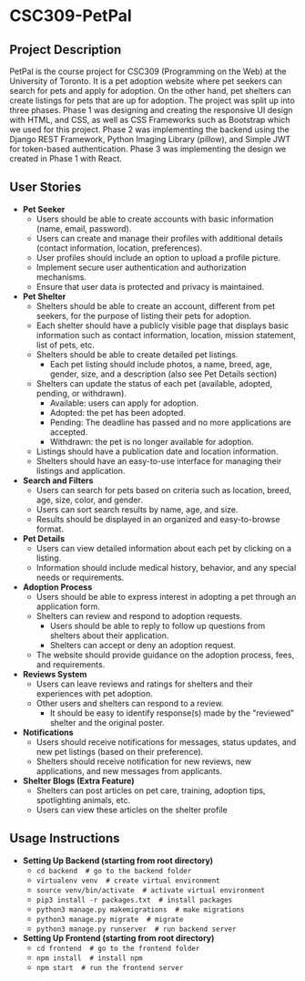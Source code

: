 # CSC309-PetPal

## Project Description
PetPal is the course project for CSC309 (Programming on the Web) at the University of Toronto. It is a pet adoption website where pet seekers can search for pets and apply for adoption. On the other hand, pet shelters can create listings for pets that are up for adoption. The project was split up into three phases. Phase 1 was designing and creating the responsive UI design with HTML, and CSS, as well as CSS Frameworks such as Bootstrap which we used for this project. Phase 2 was implementing the backend using the Django REST Framework, Python Imaging Library (pillow), and Simple JWT for token-based authentication. Phase 3 was implementing the design we created in Phase 1 with React.

## User Stories
 * **Pet Seeker**
     * Users should be able to create accounts with basic information (name, email, password).
     * Users can create and manage their profiles with additional details (contact information, location, preferences).
     * User profiles should include an option to upload a profile picture.
     * Implement secure user authentication and authorization mechanisms.
     * Ensure that user data is protected and privacy is maintained.
 * **Pet Shelter**
     * Shelters should be able to create an account, different from pet seekers, for the purpose of listing their pets for adoption.
     * Each shelter should have a publicly visible page that displays basic information such as contact information, location, mission statement, list of pets, etc.
     * Shelters should be able to create detailed pet listings.
       * Each pet listing should include photos, a name, breed, age, gender, size, and a description (also see Pet Details section)
     * Shelters can update the status of each pet (available, adopted, pending, or withdrawn).
       * Available: users can apply for adoption.
       * Adopted: the pet has been adopted.
       * Pending: The deadline has passed and no more applications are accepted.
       * Withdrawn: the pet is no longer available for adoption.
     * Listings should have a publication date and location information.
   * Shelters should have an easy-to-use interface for managing their listings and application.
 * **Search and Filters**
     * Users can search for pets based on criteria such as location, breed, age, size, color, and gender.
     * Users can sort search results by name, age, and size.
     * Results should be displayed in an organized and easy-to-browse format.
 * **Pet Details**
     * Users can view detailed information about each pet by clicking on a listing.
     * Information should include medical history, behavior, and any special needs or requirements.
 * **Adoption Process**
     * Users should be able to express interest in adopting a pet through an application form.
     * Shelters can review and respond to adoption requests.
       * Users should be able to reply to follow up questions from shelters about their application.
       * Shelters can accept or deny an adoption request.
     * The website should provide guidance on the adoption process, fees, and requirements.
 * **Reviews System**
     * Users can leave reviews and ratings for shelters and their experiences with pet adoption.
     * Other users and shelters can respond to a review.
       * It should be easy to identify response(s) made by the "reviewed" shelter and the original poster.
 * **Notifications**
     * Users should receive notifications for messages, status updates, and new pet listings (based on their preference).
     * Shelters should receive notification for new reviews, new applications, and new messages from applicants.
 * **Shelter Blogs (Extra Feature)**
     * Shelters can post articles on pet care, training, adoption tips, spotlighting animals, etc.
     * Users can view these articles on the shelter profile

## Usage Instructions
 * **Setting Up Backend (starting from root directory)**
   * `cd backend  # go to the backend folder`
   * `virtualenv venv  # create virtual environment`
   * `source venv/bin/activate  # activate virtual environment`
   * `pip3 install -r packages.txt  # install packages`
   * `python3 manage.py makemigrations  # make migrations`
   * `python3 manage.py migrate  # migrate`
   * `python3 manage.py runserver  # run backend server`
 * **Setting Up Frontend (starting from root directory)**
   * `cd frontend  # go to the frontend folder`
   * `npm install  # install npm`
   * `npm start  # run the frontend server`
